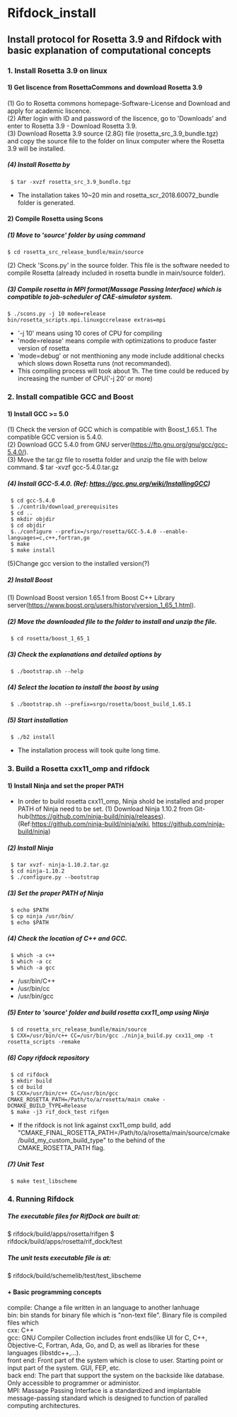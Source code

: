 # Rifdock_install
## Install protocol for Rosetta 3.9 and Rifdock with basic explanation of computational concepts 

### 1. Install Rosetta 3.9 on linux

#### 1) Get liscence from RosettaCommons and download Rosetta 3.9
 (1) Go to Rosetta commons homepage-Software-License and Download and apply for academic liscence. \
 (2) After login with ID and password of the liscence, go to 'Downloads' and enter to Rosetta 3.9 - Download Rosetta 3.9. \
 (3) Download Rosetta 3.9 source (2.8G) file (rosetta_src_3.9_bundle.tgz) and copy the source file to the folder on linux computer where the Rosetta 3.9 will be installed. 
 ##### (4) Install Rosetta by
     $ tar -xvzf rosetta_src_3.9_bundle.tgz
- The installation takes 10~20 min and rosetta_scr_2018.60072_bundle folder is generated.
 
#### 2) Compile Rosetta using Scons
##### (1) Move to 'source' folder by using command 
    $ cd rosetta_src_release_bundle/main/source
 (2) Check 'Scons.py' in the source folder. This file is the software needed to compile Rosetta (already included in rosetta bundle in main/source folder). 
 ##### (3) Compile rosetta in MPI format(Massage Passing Interface) which is compatible to job-scheduler of CAE-simulator system.
    $ ./scons.py -j 10 mode=release bin/rosetta_scripts.mpi.linuxgccrelease extras=mpi
- '-j 10' means using 10 cores of CPU for compiling 
- 'mode=release' means compile with optimizations to produce faster version of rosetta 
- 'mode=debug' or not menthioning any mode include additional checks which slows down Rosetta runs (not recommanded).
- This compiling process will took about 1h. The time could be reduced by increasing the number of CPU('-j 20' or more)
     
### 2. Install compatible GCC and Boost

#### 1) Install GCC >= 5.0
 (1) Check the version of GCC which is compatible with Boost_1.65.1. The compatible GCC version is 5.4.0.\
 (2) Download GCC 5.4.0 from GNU server(https://ftp.gnu.org/gnu/gcc/gcc-5.4.0/). \
 (3) Move the tar.gz file to rosetta folder and unzip the file with below command.
     $ tar -xvzf gcc-5.4.0.tar.gz
##### (4) Install GCC-5.4.0. (Ref: https://gcc.gnu.org/wiki/InstallingGCC)
     $ cd gcc-5.4.0
     $ ./contrib/download_prerequisites
     $ cd ..
     $ mkdir objdir
     $ cd objdir
     $../configure --prefix=/srgo/rosetta/GCC-5.4.0 --enable-languages=c,c++,fortran,go
     $ make
     $ make install
  (5)Change gcc version to the installed version(?)
  
##### 2) Install Boost 
 (1) Download Boost version 1.65.1 from Boost C++ Library server(https://www.boost.org/users/history/version_1_65_1.html). 
##### (2) Move the downloaded file to the folder to install and unzip the file.
     $ cd rosetta/boost_1_65_1 
##### (3) Check the explanations and detailed options by
     $ ./bootstrap.sh --help
##### (4) Select the location to install the boost by using
     $ ./bootstrap.sh --prefix=srgo/rosetta/boost_build_1.65.1
##### (5) Start installation
     $ ./b2 install
- The installation process will took quite long time. 

### 3. Build a Rosetta cxx11_omp and rifdock
#### 1) Install Ninja and set the proper PATH
- In order to build rosetta cxx11_omp, Ninja shold be installed and proper PATH of Ninja need to be set.
 (1) Download Ninja 1.10.2 from Git-hub(https://github.com/ninja-build/ninja/releases). (Ref:https://github.com/ninja-build/ninja/wiki, https://github.com/ninja-build/ninja) 
 
##### (2) Install Ninja
     $ tar xvzf- ninja-1.10.2.tar.gz
     $ cd ninja-1.10.2
     $ ./configure.py --bootstrap
     
##### (3) Set the proper PATH of Ninja
     $ echo $PATH
     $ cp ninja /usr/bin/
     $ echo $PATH

##### (4) Check the location of C++ and GCC. 
     $ which -a c++
     $ which -a cc
     $ which -a gcc
- /usr/bin/C++
- /usr/bin/cc
- /usr/bin/gcc

##### (5) Enter to 'source' folder and build rosetta cxx11_omp using Ninja
     $ cd rosetta_src_release_bundle/main/source
     $ CXX=/usr/bin/c++ CC=/usr/bin/gcc ./ninja_build.py cxx11_omp -t rosetta_scripts -remake

##### (6) Copy rifdock repository 
     $ cd rifdock
     $ mkdir build
     $ cd build
     $ CXX=/usr/bin/c++ CC=/usr/bin/gcc CMAKE_ROSETTA_PATH=/Path/to/a/rosetta/main cmake -DCMAKE_BUILD_TYPE=Release
     $ make -j3 rif_dock_test rifgen
- If the rifdock is not link against cxx11_omp build, add "CMAKE_FINAL_ROSETTA_PATH=/Path/to/a/rosetta/main/source/cmake/build_my_custom_build_type" to the behind of the CMAKE_ROSETTA_PATH flag. 

##### (7) Unit Test
     $ make test_libscheme

### 4. Running Rifdock
##### The executable files for RifDock are built at:
$ rifdock/build/apps/rosetta/rifgen
$ rifdock/build/apps/rosetta/rif_dock/test

##### The unit tests executable file is at:
$ rifdock/build/schemelib/test/test_libscheme















#### + Basic programming concepts
compile: Change a file written in an language to another lanhuage\
bin: bin stands for binary file which is "non-text file". Binary file is compiled files which \
cxx: C++\
gcc: GNU Compiler Collection includes front ends(like UI for C, C++, Objective-C, Fortran, Ada, Go, and D, as well as libraries for these languages (libstdc++,...).\
front end: Front part of the system which is close to user. Starting point or input part of the system. GUI, FEP, etc.\
back end: The part that support the system on the backside like database. Only accessible to programmer or administor.\
MPI: Massage Passing Interface is a standardized and implantable message-passing standard which is designed to function of paralled computing architectures.
